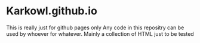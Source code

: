# Karkowl.github.io

This is really just for github pages only
Any code in this repositry can be used by whoever for whatever.
Mainly a collection of HTML just to be tested
